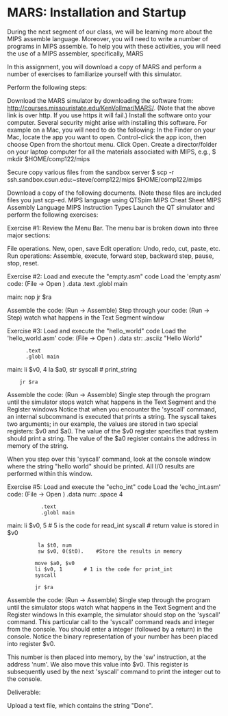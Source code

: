 # MARS: Installation and Startup
During the next segment of our class, we will be learning more about the MIPS assemble language.  Moreover, you will need to write a number of programs in MIPS assemble.  To help you with these activities, you will need the use of a MIPS assembler, specifically, MARS

In this assignment, you will download a copy of MARS and perform a number of exercises to familiarize yourself with this simulator.  

Perform the following steps:

Download the MARS simulator by downloading the software from: http://courses.missouristate.edu/KenVollmar/MARS/.
(Note that the above link is over http.  If you use https it will fail.)
Install the software onto your computer.  Several security might arise with installing this software.
For example on a Mac, you will need to do the following:
In the Finder on your Mac, locate the app you want to open.
Control-click the app icon, then choose Open from the shortcut menu.
Click Open.
Create a director/folder on your laptop computer for all the materials associated with MIPS, e.g.,
$ mkdir $HOME/comp122/mips

Secure copy various files from the sandbox server
$ scp -r ssh.sandbox.csun.edu:~steve/comp122/mips $HOME/comp122/mips

Download a copy of the following documents.  (Note these files are included files you just scp-ed.
MIPS language using QTSpim
MIPS Cheat Sheet
MIPS Assembly Language
MIPS Instruction Types 
 Launch the QT simulator and perform the following exercises:
 
Exercise #1:  Review the Menu Bar.
The menu bar is broken down into three major sections: 

File operations.  New, open, save
Edit operation: Undo, redo, cut, paste, etc.
Run operations: Assemble, execute, forward step, backward step, pause, stop, reset.
 
Exercise #2: Load and execute the "empty.asm" code
Load the 'empty.asm' code:  (File -> Open )
       .data
        .text
        .globl main

main:
        nop
        jr $ra

Assemble the code: (Run -> Assemble)
Step through your code:  (Run -> Step)
watch what happens in the Text Segment window
 
Exercise #3: Load and execute the "hello_world" code
Load the 'hello_world.asm' code:  (File -> Open )
            .data
str:     .asciiz "Hello World"

          .text
          .globl main
main:
         li $v0, 4
         la $a0, str
         syscall         # print_string

        jr $ra

Assemble the code: (Run -> Assemble)
Single step through the program until the simulator stops
watch what happens in the Text Segment and the Register windows
Notice that when you encounter the 'syscall' command, an internal subcommand is executed that prints a string. The syscall takes two arguments; in our example, the values are stored in two special registers:  $v0 and $a0.  The value of the $v0 register specifies that system should print a string.  The value of the $a0 register contains the address in memory of the string.

When you step over this 'syscall' command, look at the console window where the string "hello world" should be printed.  All I/O results are performed within this window.

Exercise #5: Load and execute the "echo_int" code
Load the 'echo_int.asm' code:  (File -> Open )
               .data
num:    .space 4

               .text
               .globl main

main:
              li $v0, 5       # 5 is the code for read_int
              syscall         # return value is stored in $v0

              la $t0, num
              sw $v0, 0($t0).    #Store the results in memory

             move $a0, $v0
             li $v0, 1       # 1 is the code for print_int
             syscall

             jr $ra

Assemble the code: (Run -> Assemble)
Single step through the program until the simulator stops
watch what happens in the Text Segment and the Register windows
In this example, the simulator should stop on the 'syscall' command.  This particular call to the 'syscall' command reads and integer from the console.  You should enter a integer (followed by a return) in the console.  Notice the binary representation of your number has been placed into register $v0.  

This number is then placed into memory, by the 'sw' instruction, at the address 'num'.  We also move this value into $v0.  This register is subsequently used by the next 'syscall' command to print the integer out to the console.

 
Deliverable:

Upload a text file, which contains the string "Done".